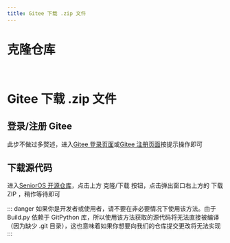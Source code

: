 ```yaml
---
title: Gitee 下载 .zip 文件
---
```

# 克隆仓库

<br>

# Gitee 下载 .zip 文件

## 登录/注册 Gitee

此步不做过多赘述，进入[Gitee 登录页面](https://gitee.com/login)或[Gitee 注册页面](https://gitee.com/signup)按提示操作即可

## 下载源代码

进入[SeniorOS 开源仓库](https://gitee.com/stfp/mPython-SeniorOS)，点击上方 克隆/下载 按钮，点击弹出窗口右上方的 下载ZIP ，稍作等待即可

::: danger
如果你是开发者或使用者，请不要在非必要情况下使用该方法。由于 Build.py 依赖于 GitPython 库，所以使用该方法获取的源代码将无法直接被编译（因为缺少 .git 目录），这也意味着如果你想要向我们的仓库提交更改将无法实现
:::